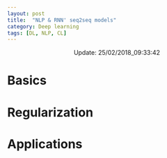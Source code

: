 ```yaml
---
layout: post
title:  "NLP & RNN' seq2seq models"
category: Deep learning
tags: [DL, NLP, CL]
---
```






<center> Update: 25/02/2018_09:33:42</center>

  	
  	
  	
# Basics  	
  	
# Regularization  	
  	
# Applications  	
